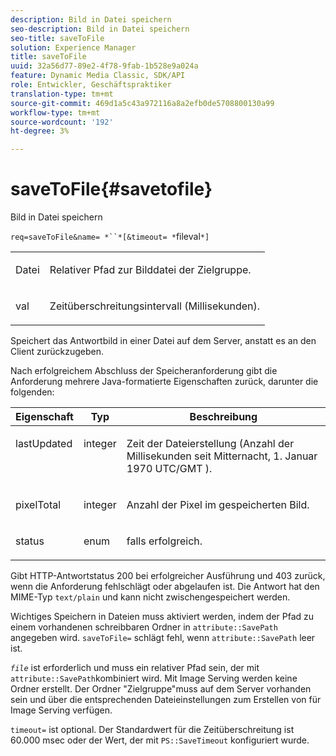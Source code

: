 ```yaml
---
description: Bild in Datei speichern
seo-description: Bild in Datei speichern
seo-title: saveToFile
solution: Experience Manager
title: saveToFile
uuid: 32a56d77-89e2-4f78-9fab-1b528e9a024a
feature: Dynamic Media Classic, SDK/API
role: Entwickler, Geschäftspraktiker
translation-type: tm+mt
source-git-commit: 469d1a5c43a972116a8a2efb0de5708800130a99
workflow-type: tm+mt
source-wordcount: '192'
ht-degree: 3%

---
```



# saveToFile{#savetofile}

Bild in Datei speichern

`req=saveToFile&name= *``*[&timeout= *`fileval`*]`

<table id="simpletable_5674FD9655FE4CDDB0E5DC8655890A66"> 
 <tr class="strow"> 
  <td class="stentry"> <p><span class="varname"> Datei</span> </p> </td> 
  <td class="stentry"> <p>Relativer Pfad zur Bilddatei der Zielgruppe. </p></td> 
 </tr> 
 <tr class="strow"> 
  <td class="stentry"> <p><span class="varname"> val</span> </p></td> 
  <td class="stentry"> <p>Zeitüberschreitungsintervall (Millisekunden). </p></td> 
 </tr> 
</table>

Speichert das Antwortbild in einer Datei auf dem Server, anstatt es an den Client zurückzugeben.

Nach erfolgreichem Abschluss der Speicheranforderung gibt die Anforderung mehrere Java-formatierte Eigenschaften zurück, darunter die folgenden:

<table id="table_8BA8F75A0B7241BAB9B4359F97C21137"> 
 <thead> 
  <tr> 
   <th class="entry"> <b> Eigenschaft</b> </th> 
   <th class="entry"> <b> Typ</b> </th> 
   <th class="entry"> <b> Beschreibung</b> </th> 
  </tr> 
 </thead>
 <tbody> 
  <tr valign="top"> 
   <td> <p> <span class="codeph"> lastUpdated</span> </p> </td> 
   <td> <p> integer </p> </td> 
   <td> <p>Zeit der Dateierstellung (Anzahl der Millisekunden seit Mitternacht, 1. Januar 1970 UTC/GMT ). </p> </td> 
  </tr> 
  <tr valign="top"> 
   <td> <p> <span class="codeph"> pixelTotal</span> </p> </td> 
   <td> <p> integer </p> </td> 
   <td> <p> Anzahl der Pixel im gespeicherten Bild. </p> </td> 
  </tr> 
  <tr valign="top"> 
   <td> <p> <span class="codeph"> status</span> </p> </td> 
   <td> <p> enum </p> </td> 
   <td> <p> <span class="codeph"> </span> falls erfolgreich. </p> </td> 
  </tr> 
 </tbody> 
</table>

Gibt HTTP-Antwortstatus 200 bei erfolgreicher Ausführung und 403 zurück, wenn die Anforderung fehlschlägt oder abgelaufen ist. Die Antwort hat den MIME-Typ `text/plain` und kann nicht zwischengespeichert werden.

Wichtiges Speichern in Dateien muss aktiviert werden, indem der Pfad zu einem vorhandenen schreibbaren Ordner in `attribute::SavePath` angegeben wird. `saveToFile=` schlägt fehl, wenn  `attribute::SavePath` leer ist.

*`file`* ist erforderlich und muss ein relativer Pfad sein, der mit  `attribute::SavePath`kombiniert wird. Mit Image Serving werden keine Ordner erstellt. Der Ordner &quot;Zielgruppe&quot;muss auf dem Server vorhanden sein und über die entsprechenden Dateieinstellungen zum Erstellen von  für Image Serving verfügen.

`timeout=` ist optional. Der Standardwert für die Zeitüberschreitung ist 60.000 msec oder der Wert, der mit `PS::SaveTimeout` konfiguriert wurde.
